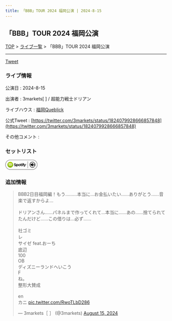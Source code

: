 ```yaml
---
title: 「BBB」TOUR 2024 福岡公演 | 2024-8-15
---
```

## 「BBB」TOUR 2024 福岡公演

[TOP](/setlist/) > [ライブ一覧](lives.html) > 「BBB」TOUR 2024 福岡公演

___

<a href="https://twitter.com/share?ref_src=twsrc%5Etfw" data-text="3markets[ ]セットリスト > 「BBB」TOUR 2024 福岡公演" class="twitter-share-button" data-via="3markets" data-hashtags="3markets" data-related="3markets" data-show-count="false">Tweet</a>

### ライブ情報

公演日
:    2024-8-15

出演者
:    3markets[ ] / 超能力戦士ドリアン

ライブハウス
:    [福岡Queblick](livehouse054.html)

公式Tweet
:    [https://twitter.com/3markets/status/1824079928666857848](https://twitter.com/3markets/status/1824079928666857848)

その他コメント
:    

### セットリスト


[![play with spotify](images/spotify-icon.png)](https://open.spotify.com/playlist/4LOFeoIXPS0SU5zxbPBECr)





### 追加情報



<blockquote class="twitter-tweet"><p lang="ja" dir="ltr">BBB2日目福岡編！もう………本当に…お金払いたい……ありがとう……音楽で返すからよ…<br><br>ドリアンさん……パネルまで作ってくれて…本当に……あの……捨てられてたんだけど……この借りは…必ず……<br><br>社ゴミ<br>レ<br>サイゼ feat.おーち<br>底辺<br>100<br>OB<br>ディズニーランドへいこう<br>F<br>ね。<br>整形大賛成<br><br>en<br>カニ <a href="https://t.co/RwoTLbD286">pic.twitter.com/RwoTLbD286</a></p>&mdash; 3markets［ ］ (@3markets) <a href="https://twitter.com/3markets/status/1824079928666857848?ref_src=twsrc%5Etfw">August 15, 2024</a></blockquote>
<script async src="https://platform.twitter.com/widgets.js" charset="utf-8"></script>




<script async src="https://platform.twitter.com/widgets.js" charset="utf-8"></script>